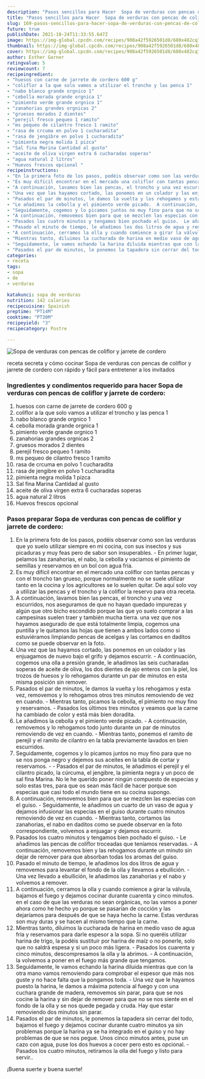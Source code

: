 ```yaml
---
description: "Pasos sencillos para Hacer  Sopa de verduras con pencas de coliflor y jarrete de cordero"
title: "Pasos sencillos para Hacer  Sopa de verduras con pencas de coliflor y jarrete de cordero"
slug: 169-pasos-sencillos-para-hacer-sopa-de-verduras-con-pencas-de-coliflor-y-jarrete-de-cordero
future: true
publishDate: 2021-10-24T11:33:55.647Z
image: https://img-global.cpcdn.com/recipes/908a42f5926501d8/680x482cq70/sopa-de-verduras-con-pencas-de-coliflor-y-jarrete-de-cordero-foto-principal.jpg
thumbnail: https://img-global.cpcdn.com/recipes/908a42f5926501d8/680x482cq70/sopa-de-verduras-con-pencas-de-coliflor-y-jarrete-de-cordero-foto-principal.jpg
cover: https://img-global.cpcdn.com/recipes/908a42f5926501d8/680x482cq70/sopa-de-verduras-con-pencas-de-coliflor-y-jarrete-de-cordero-foto-principal.jpg
author: Esther Garner
ratingvalue: 5
reviewcount: 7
recipeingredient:
- "huesos con carne de jarrete de cordero 600 g"
- "coliflor a la que solo vamos a utilizar el troncho y las penca 1"
- "nabo blanco grande orgnico 1"
- "cebolla morada grande orgnica 1"
- "pimiento verde grande orgnico 1"
- "zanahorias grandes orgnicas 2"
- "gruesos morados 2 dientes"
- "perejil fresco pequeo 1 ramito"
- "ms pequeo de cilantro fresco 1 ramito"
- "rasa de crcuma en polvo 1 cucharadita"
- "rasa de jengibre en polvo 1 cucharadita"
- "pimienta negra molida 1 pizca"
- "Sal fina Marina Cantidad al gusto"
- "aceite de oliva virgen extra 6 cucharadas soperas"
- "agua natural 2 litros"
- "Huevos frescos opcional "
recipeinstructions:
- "En la primera foto de los pasos, podéis observar como son las verduras que yo suelo utilizar siempre en mi cocina, con sus insectos y sus picaduras y muy feas pero de sabor son insuperables.  En primer lugar, pelamos las zanahorias, el nabo, la cebolla y vaciamos el pimiento de semillas y reservamos en un bol con agua fría."
- "Es muy difícil encontrar en el mercado una coliflor con tantas pencas y con el troncho tan grueso, porque normalmente no se suele utilizar tanto en la cocina y los agricultores se lo suelen quitar. De aquí solo voy a utilizar las pencas y el troncho y la coliflor la reservo para otra receta."
- "A continuación, lavamos bien las pencas, el troncho y una vez escurridos, nos aseguramos de que no hayan quedado impurezas y algún que otro bicho escondido porque las que yo suelo comprar a las campesinas suelen traer y también mucha tierra. una vez que nos hayamos asegurado de que está totalmente limpia, cogemos una puntilla y le quitamos las hojas que tienen a ambos lados como si estuviéramos limpiando pencas de acelgas y las cortamos en daditos como se puede observar en la foto."
- "Una vez que las hayamos cortado, las ponemos en un colador y las enjuagamos de nuevo bajo el grifo y dejamos escurrir.  A continuación, cogemos una olla a presión grande, le añadimos las seis cucharadas soperas de aceite de oliva, los dos dientes de ajo enteros con la piel, los trozos de huesos y lo rehogamos durante un par de minutos en esta misma posición sin remover."
- "Pasados el par de minutos, le damos la vuelta y los rehogamos y esta vez, removemos y lo rehogamos otros tres minutos removiendo de vez en cuando.  Mientras tanto, picamos la cebolla, el pimiento no muy fino y reservamos.  Pasados los últimos tres minutos y veamos que la carne ha cambiado de color y está más bien doradita."
- "Le añadimos la cebolla y el pimiento verde picado.  A continuación, removemos y lo rehogamos todo junto durante un par de minutos removiendo de vez en cuando.  Mientras tanto, ponemos el ramito de perejil y el ramito de cilantro en la tabla previamente lavados en bien escurridos."
- "Seguidamente, cogemos y lo picamos juntos no muy fino para que no se nos ponga negro y dejemos sus aceites en la tabla de cortar y reservamos.   Pasados el par de minutos, le añadimos el perejil y el cilantro picado, la cúrcuma, el jengibre, la pimienta negra y un poco de sal fina Marina. No le he querido poner ningún compuesto de especias y solo estas tres, para que os sean más fácil de hacer porque son especias que casi todo el mundo tiene en su cocina supongo."
- "A continuación, removemos bien para que se mezclen las especias con el guiso.  Seguidamente, le añadimos un cuarto de un vaso de agua y dejamos infusionar las especias en el guiso durante cuatro minutos removiendo de vez en cuando.  Mientras tanto, cortamos las zanahorias, el nabo en daditos como se puede observar en la foto correspondiente, volvemos a enjuagar y dejamos escurrir."
- "Pasados los cuatro minutos y tengamos bien pochado el guiso.  Le añadimos las pencas de coliflor troceadas que teníamos reservadas.  A continuación, removemos bien y las rehogamos durante un minuto sin dejar de remover para que absorban todas los aromas del guiso."
- "Pasado el minuto de tiempo, le añadimos los dos litros de agua y removemos para levantar el fondo de la olla y llevamos a ebullición.  Una vez llevado a ebullición, le añadimos las zanahorias y el nabo y volvemos a remover."
- "A continuación, cerramos la olla y cuando comience a girar la válvula, bajamos el fuego y dejamos cocinar durante cuarenta y cinco minutos. en el caso de que las verduras no sean orgánicas, no las vamos a poner ahora como he hecho yo porque se pasarían de cocción y las dejaríamos para después de que se haya hecho la carne. Estas verduras son muy duras y se hacen al mísmo tiempo que la carne."
- "Mientras tanto, diluimos la cucharada de harina en medio vaso de agua fría y reservamos para darle espesor a la sopa. Si no queréis utilizar harina de trigo, la podéis sustituir por harina de maíz o no ponerle, solo que no saldrá espesa y si un poco más ligera.  Pasados los cuarenta y cinco minutos, descompresamos la olla y la abrimos.  A continuación, la volvemos a poner en el fuego más grande que tengamos."
- "Seguidamente, le vamos echando la harina diluida mientras que con la otra mano vamos removiendo para comprobar el espesor que más nos guste y no hace falta que la pongamos toda. Una vez que le hayamos puesto la harina, le damos a máxima potencia al fuego y con una cuchara grande de madera, removemos sin parar, para que se nos cocine la harina y sin dejar de remover para que no se nos siente en el fondo de la olla y se nos quede pegada y cruda. Hay que estar removiendo dos minutos sin parar."
- "Pasados el par de minutos, le ponemos la tapadera sin cerrar del todo, bajamos el fuego y dejamos cocinar durante cuatro minutos ya sin problemas porque la harina ya se ha integrado en el guiso y no hay problemas de que se nos pegue. Unos cinco minutos antes, puse un cazo con agua, puse los dos huevos a cocer pero esto es opcional.  Pasados los cuatro minutos, retiramos la olla del fuego y listo para servir.."
categories:
- receta
tags:
- sopa
- de
- verduras

katakunci: sopa de verduras 
nutrition: 142 calories
recipecuisine: Spainish
preptime: "PT14M"
cooktime: "PT30M"
recipeyield: "3"
recipecategory: Postre

---
```



![Sopa de verduras con pencas de coliflor y jarrete de cordero](https://img-global.cpcdn.com/recipes/908a42f5926501d8/680x482cq70/sopa-de-verduras-con-pencas-de-coliflor-y-jarrete-de-cordero-foto-principal.jpg)

receta secreta y cómo cocinar Sopa de verduras con pencas de coliflor y jarrete de cordero con rápido y fácil para entretener a los invitados

<!--inarticleads1-->

### Ingredientes y condimentos requerido para hacer Sopa de verduras con pencas de coliflor y jarrete de cordero:

1. huesos con carne de jarrete de cordero 600 g
1. coliflor a la que solo vamos a utilizar el troncho y las penca 1
1. nabo blanco grande orgnico 1
1. cebolla morada grande orgnica 1
1. pimiento verde grande orgnico 1
1. zanahorias grandes orgnicas 2
1. gruesos morados 2 dientes
1. perejil fresco pequeo 1 ramito
1. ms pequeo de cilantro fresco 1 ramito
1. rasa de crcuma en polvo 1 cucharadita
1. rasa de jengibre en polvo 1 cucharadita
1. pimienta negra molida 1 pizca
1. Sal fina Marina Cantidad al gusto
1. aceite de oliva virgen extra 6 cucharadas soperas
1. agua natural 2 litros
1. Huevos frescos opcional 



<!--inarticleads2-->

### Pasos preparar Sopa de verduras con pencas de coliflor y jarrete de cordero:

1. En la primera foto de los pasos, podéis observar como son las verduras que yo suelo utilizar siempre en mi cocina, con sus insectos y sus picaduras y muy feas pero de sabor son insuperables.  - En primer lugar, pelamos las zanahorias, el nabo, la cebolla y vaciamos el pimiento de semillas y reservamos en un bol con agua fría.
1. Es muy difícil encontrar en el mercado una coliflor con tantas pencas y con el troncho tan grueso, porque normalmente no se suele utilizar tanto en la cocina y los agricultores se lo suelen quitar. De aquí solo voy a utilizar las pencas y el troncho y la coliflor la reservo para otra receta.
1. A continuación, lavamos bien las pencas, el troncho y una vez escurridos, nos aseguramos de que no hayan quedado impurezas y algún que otro bicho escondido porque las que yo suelo comprar a las campesinas suelen traer y también mucha tierra. una vez que nos hayamos asegurado de que está totalmente limpia, cogemos una puntilla y le quitamos las hojas que tienen a ambos lados como si estuviéramos limpiando pencas de acelgas y las cortamos en daditos como se puede observar en la foto.
1. Una vez que las hayamos cortado, las ponemos en un colador y las enjuagamos de nuevo bajo el grifo y dejamos escurrir.  - A continuación, cogemos una olla a presión grande, le añadimos las seis cucharadas soperas de aceite de oliva, los dos dientes de ajo enteros con la piel, los trozos de huesos y lo rehogamos durante un par de minutos en esta misma posición sin remover.
1. Pasados el par de minutos, le damos la vuelta y los rehogamos y esta vez, removemos y lo rehogamos otros tres minutos removiendo de vez en cuando.  - Mientras tanto, picamos la cebolla, el pimiento no muy fino y reservamos.  - Pasados los últimos tres minutos y veamos que la carne ha cambiado de color y está más bien doradita.
1. Le añadimos la cebolla y el pimiento verde picado.  - A continuación, removemos y lo rehogamos todo junto durante un par de minutos removiendo de vez en cuando.  - Mientras tanto, ponemos el ramito de perejil y el ramito de cilantro en la tabla previamente lavados en bien escurridos.
1. Seguidamente, cogemos y lo picamos juntos no muy fino para que no se nos ponga negro y dejemos sus aceites en la tabla de cortar y reservamos.  -  - Pasados el par de minutos, le añadimos el perejil y el cilantro picado, la cúrcuma, el jengibre, la pimienta negra y un poco de sal fina Marina. No le he querido poner ningún compuesto de especias y solo estas tres, para que os sean más fácil de hacer porque son especias que casi todo el mundo tiene en su cocina supongo.
1. A continuación, removemos bien para que se mezclen las especias con el guiso.  - Seguidamente, le añadimos un cuarto de un vaso de agua y dejamos infusionar las especias en el guiso durante cuatro minutos removiendo de vez en cuando.  - Mientras tanto, cortamos las zanahorias, el nabo en daditos como se puede observar en la foto correspondiente, volvemos a enjuagar y dejamos escurrir.
1. Pasados los cuatro minutos y tengamos bien pochado el guiso.  - Le añadimos las pencas de coliflor troceadas que teníamos reservadas.  - A continuación, removemos bien y las rehogamos durante un minuto sin dejar de remover para que absorban todas los aromas del guiso.
1. Pasado el minuto de tiempo, le añadimos los dos litros de agua y removemos para levantar el fondo de la olla y llevamos a ebullición.  - Una vez llevado a ebullición, le añadimos las zanahorias y el nabo y volvemos a remover.
1. A continuación, cerramos la olla y cuando comience a girar la válvula, bajamos el fuego y dejamos cocinar durante cuarenta y cinco minutos. en el caso de que las verduras no sean orgánicas, no las vamos a poner ahora como he hecho yo porque se pasarían de cocción y las dejaríamos para después de que se haya hecho la carne. Estas verduras son muy duras y se hacen al mísmo tiempo que la carne.
1. Mientras tanto, diluimos la cucharada de harina en medio vaso de agua fría y reservamos para darle espesor a la sopa. Si no queréis utilizar harina de trigo, la podéis sustituir por harina de maíz o no ponerle, solo que no saldrá espesa y si un poco más ligera.  - Pasados los cuarenta y cinco minutos, descompresamos la olla y la abrimos.  - A continuación, la volvemos a poner en el fuego más grande que tengamos.
1. Seguidamente, le vamos echando la harina diluida mientras que con la otra mano vamos removiendo para comprobar el espesor que más nos guste y no hace falta que la pongamos toda. - Una vez que le hayamos puesto la harina, le damos a máxima potencia al fuego y con una cuchara grande de madera, removemos sin parar, para que se nos cocine la harina y sin dejar de remover para que no se nos siente en el fondo de la olla y se nos quede pegada y cruda. Hay que estar removiendo dos minutos sin parar.
1. Pasados el par de minutos, le ponemos la tapadera sin cerrar del todo, bajamos el fuego y dejamos cocinar durante cuatro minutos ya sin problemas porque la harina ya se ha integrado en el guiso y no hay problemas de que se nos pegue. Unos cinco minutos antes, puse un cazo con agua, puse los dos huevos a cocer pero esto es opcional.  - Pasados los cuatro minutos, retiramos la olla del fuego y listo para servir..



¡Buena suerte y buena suerte!

